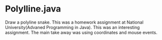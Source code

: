 # Polylline.java
Draw a polyline snake.
This was a homework assignment at National University(Advaned Programming in Java).
This was an interesting assignment. 
The main take away was using coordinates and mouse events.
